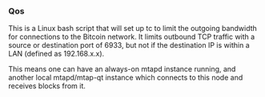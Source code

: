 ### Qos ###

This is a Linux bash script that will set up tc to limit the outgoing bandwidth for connections to the Bitcoin network. It limits outbound TCP traffic with a source or destination port of 6933, but not if the destination IP is within a LAN (defined as 192.168.x.x).

This means one can have an always-on mtapd instance running, and another local mtapd/mtap-qt instance which connects to this node and receives blocks from it.
